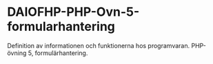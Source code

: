 # DAIOFHP-PHP-Ovn-5-formularhantering
Definition av informationen och funktionerna hos programvaran. PHP-övning 5, formulärhantering.

